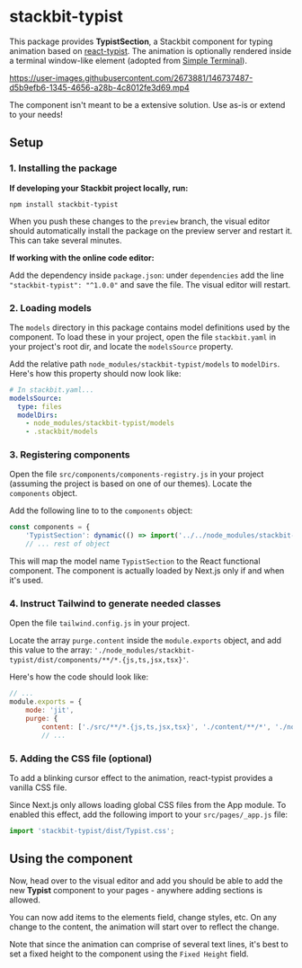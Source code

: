 # stackbit-typist

This package provides **TypistSection**, a Stackbit component for typing animation based on [react-typist](https://www.npmjs.com/package/react-typist). The animation is optionally rendered inside a terminal window-like element (adopted from [Simple Terminal](https://tailwindcomponents.com/component/terminal)).

https://user-images.githubusercontent.com/2673881/146737487-d5b9efb6-1345-4656-a28b-4c8012fe3d69.mp4

The component isn't meant to be a extensive solution. Use as-is or extend to your needs!

## Setup

### 1. Installing the package

**If developing your Stackbit project locally, run:**

```shell
npm install stackbit-typist
```

When you push these changes to the `preview` branch, the visual editor should automatically install the package on the preview server and restart it. This can take several minutes. 

**If working with the online code editor:**

Add the dependency inside `package.json`: under `dependencies` add the line `"stackbit-typist": "^1.0.0"` and save the file. The visual editor will restart.

### 2. Loading models

The `models` directory in this package contains model definitions used by the component. To load these in your project, open the file `stackbit.yaml` in your project's root dir, and locate the `modelsSource` property.

Add the relative path `node_modules/stackbit-typist/models` to `modelDirs`. Here's how this property should now look like:

```yaml
# In stackbit.yaml...
modelsSource:
  type: files
  modelDirs:
    - node_modules/stackbit-typist/models
    - .stackbit/models
```

### 3. Registering components

Open the file `src/components/components-registry.js` in your project (assuming the project is based on one of our themes). Locate the `components` object. 

Add the following line to to the `components` object:
```js
const components = {
    'TypistSection': dynamic(() => import('../../node_modules/stackbit-typist/dist/components/TypistSection')), // Added line
    // ... rest of object
```

This will map the model name `TypistSection` to the React functional component. The component is actually loaded by Next.js only if and when it's used.

### 4. Instruct Tailwind to generate needed classes

Open the file `tailwind.config.js` in your project.

Locate the array `purge.content` inside the `module.exports` object, and add this value to the array:
`'./node_modules/stackbit-typist/dist/components/**/*.{js,ts,jsx,tsx}'`. 

Here's how the code should look like:

```js
// ...
module.exports = {
    mode: 'jit',
    purge: {
        content: ['./src/**/*.{js,ts,jsx,tsx}', './content/**/*', './node_modules/stackbit-typist/dist/components/**/*.{js,ts,jsx,tsx}'], // Last item was added now
        // ...
```

### 5. Adding the CSS file (optional)

To add a blinking cursor effect to the animation, react-typist provides a vanilla CSS file. 

Since Next.js only allows loading global CSS files from the App module. To enabled this effect, add the following import to your `src/pages/_app.js` file:

```js
import 'stackbit-typist/dist/Typist.css';
```

## Using the component

Now, head over to the visual editor and add you should be able to add the new __Typist__ component to your pages - anywhere adding sections is allowed.

You can now add items to the elements field, change styles, etc. On any change to the content, the animation will start over to reflect the change.

Note that since the animation can comprise of several text lines, it's best to set a fixed height to the component using the `Fixed Height` field.
